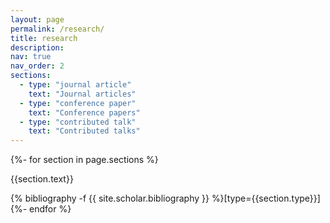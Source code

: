 ```yaml
---
layout: page
permalink: /research/
title: research
description: 
nav: true
nav_order: 2
sections:
  - type: "journal article"
    text: "Journal articles"
  - type: "conference paper"
    text: "Conference papers"
  - type: "contributed talk"
    text: "Contributed talks"
---
```

<!-- _pages/publications.md -->
{%- for section in page.sections %}
  <a id="{{section.text}}"></a>
  <p class="bibtitle">{{section.text}}</p>
  {% bibliography -f {{ site.scholar.bibliography }} %}[type={{section.type}}]
{%- endfor %}
  
<!-- <div class="publications">
  {%- for category in page.display_categories %}
  <h2 class="category">{{ category }}</h2>
    {% bibliography -f {{ site.scholar.bibliography }} %} -->

</div>
